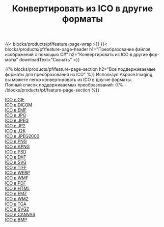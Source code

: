﻿---
title: Конвертировать из ICO в другие форматы 
weight: 3920
url: /ru/java/conversion/from/ico 
lang: ru
langdirlevel: 2
locales: zh-hans,ja,it,ru,de,es,fr,nl,id,lt,pl,pt,vi,tr,ko,zh-hant,ar,hi,th,sv,cs,uk,he
description: Используя Aspose.Imaging, вы можете легко конвертировать из ICO в другие форматы.
---

{{< blocks/products/pf/feature-page-wrap >}}
{{< blocks/products/pf/feature-page-header h1="Преобразование файлов изображений с помощью C#" h2="Конвертировать из ICO в другие форматы" downloadText="Скачать" >}}


{{% blocks/products/pf/feature-page-section  h2="Все поддерживаемые форматы для преобразования из ICO" %}}
Используя Aspose.Imaging, вы можете легко конвертировать из ICO в другие форматы.
<br/>
Полный список поддерживаемых преобразований:
{{% /blocks/products/pf/feature-page-section %}}
<div class="container-fluid productfamilypage bg-gray">
    <div class="convertypes bg-gray agp-content section">
        <div class="container">
		<div class="row other-converters">
		    <div class='col-md-2 other-converter remove-lp remove-rp'><a href="/imaging/ru/java/conversion/ico-to-gif" >ICO в GIF</a></div><div class='col-md-2 other-converter remove-lp remove-rp'><a href="/imaging/ru/java/conversion/ico-to-dicom" >ICO в DICOM</a></div><div class='col-md-2 other-converter remove-lp remove-rp'><a href="/imaging/ru/java/conversion/ico-to-emf" >ICO в EMF</a></div><div class='col-md-2 other-converter remove-lp remove-rp'><a href="/imaging/ru/java/conversion/ico-to-jpg" >ICO в JPG</a></div><div class='col-md-2 other-converter remove-lp remove-rp'><a href="/imaging/ru/java/conversion/ico-to-jpeg" >ICO в JPEG</a></div><div class='col-md-2 other-converter remove-lp remove-rp'><a href="/imaging/ru/java/conversion/ico-to-jp2" >ICO в JP2</a></div><div class='col-md-2 other-converter remove-lp remove-rp'><a href="/imaging/ru/java/conversion/ico-to-j2k" >ICO в J2K</a></div><div class='col-md-2 other-converter remove-lp remove-rp'><a href="/imaging/ru/java/conversion/ico-to-jpeg2000" >ICO в JPEG2000</a></div><div class='col-md-2 other-converter remove-lp remove-rp'><a href="/imaging/ru/java/conversion/ico-to-png" >ICO в PNG</a></div><div class='col-md-2 other-converter remove-lp remove-rp'><a href="/imaging/ru/java/conversion/ico-to-apng" >ICO в APNG</a></div><div class='col-md-2 other-converter remove-lp remove-rp'><a href="/imaging/ru/java/conversion/ico-to-psd" >ICO в PSD</a></div><div class='col-md-2 other-converter remove-lp remove-rp'><a href="/imaging/ru/java/conversion/ico-to-dxf" >ICO в DXF</a></div><div class='col-md-2 other-converter remove-lp remove-rp'><a href="/imaging/ru/java/conversion/ico-to-svg" >ICO в SVG</a></div><div class='col-md-2 other-converter remove-lp remove-rp'><a href="/imaging/ru/java/conversion/ico-to-tiff" >ICO в TIFF</a></div><div class='col-md-2 other-converter remove-lp remove-rp'><a href="/imaging/ru/java/conversion/ico-to-webp" >ICO в WEBP</a></div><div class='col-md-2 other-converter remove-lp remove-rp'><a href="/imaging/ru/java/conversion/ico-to-wmf" >ICO в WMF</a></div><div class='col-md-2 other-converter remove-lp remove-rp'><a href="/imaging/ru/java/conversion/ico-to-pdf" >ICO в PDF</a></div><div class='col-md-2 other-converter remove-lp remove-rp'><a href="/imaging/ru/java/conversion/ico-to-html" >ICO в HTML</a></div><div class='col-md-2 other-converter remove-lp remove-rp'><a href="/imaging/ru/java/conversion/ico-to-emz" >ICO в EMZ</a></div><div class='col-md-2 other-converter remove-lp remove-rp'><a href="/imaging/ru/java/conversion/ico-to-wmz" >ICO в WMZ</a></div><div class='col-md-2 other-converter remove-lp remove-rp'><a href="/imaging/ru/java/conversion/ico-to-tga" >ICO в TGA</a></div><div class='col-md-2 other-converter remove-lp remove-rp'><a href="/imaging/ru/java/conversion/ico-to-svgz" >ICO в SVGZ</a></div><div class='col-md-2 other-converter remove-lp remove-rp'><a href="/imaging/ru/java/conversion/ico-to-canvas" >ICO в CANVAS</a></div><div class='col-md-2 other-converter remove-lp remove-rp'><a href="/imaging/ru/java/conversion/ico-to-bmp" >ICO в BMP</a></div>
                </div>
        </div>
    </div>
</div>
<br/>

